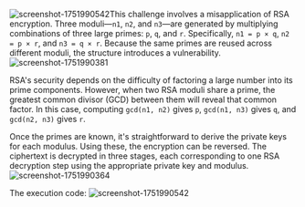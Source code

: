 ![screenshot-1751990542](https://github.com/user-attachments/assets/e4655bd7-ad1f-421d-b683-95728e9703cb)This challenge involves a misapplication of RSA encryption. Three moduli—`n1`, `n2`, and `n3`—are generated by multiplying combinations of three large primes: `p`, `q`, and `r`. Specifically, `n1 = p × q`, `n2 = p × r`, and `n3 = q × r`. Because the same primes are reused across different moduli, the structure introduces a vulnerability.
![screenshot-1751990381](https://github.com/user-attachments/assets/92ce6a66-9828-4d24-8641-7058df26bb20)

RSA's security depends on the difficulty of factoring a large number into its prime components. However, when two RSA moduli share a prime, the greatest common divisor (GCD) between them will reveal that common factor. In this case, computing `gcd(n1, n2)` gives `p`, `gcd(n1, n3)` gives `q`, and `gcd(n2, n3)` gives `r`.

Once the primes are known, it's straightforward to derive the private keys for each modulus. Using these, the encryption can be reversed. The ciphertext is decrypted in three stages, each corresponding to one RSA decryption step using the appropriate private key and modulus.
![screenshot-1751990364](https://github.com/user-attachments/assets/2af7bf4f-b774-4f3b-aba2-abeee4577f15)

The execution code: 
![screenshot-1751990542](https://github.com/user-attachments/assets/430e3392-dbe1-4f18-b6e2-aee24c82a170)



